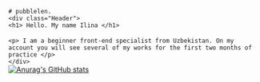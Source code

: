`# pubblelen.`
<br>
`<div class="Header">`
<br>
      `<h1> Hello. My name Ilina </h1>`  
      <br>
      `<p> I am a beginner front-end specialist from Uzbekistan. On my account you will see several of my works for the first two months of practice </p>`
      <br>
`</div>`
<br>
[![Anurag's GitHub stats](https://github-readme-stats.vercel.app/api?username=Ilina)](https://github.com/anuraghazra/github-readme-stats)
